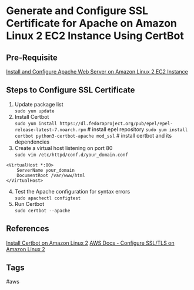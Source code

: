 # Generate and Configure SSL Certificate for Apache on Amazon Linux 2 EC2 Instance Using CertBot

## Pre-Requisite
[Install and Configure Apache Web Server on Amazon Linux 2 EC2 Instance](../202307020136/README.md)

## Steps to Configure SSL Certificate
1. Update package list  
`sudo yum update`  
2. Install Certbot  
`sudo yum install https://dl.fedoraproject.org/pub/epel/epel-release-latest-7.noarch.rpm` # install epel repository
`sudo yum install certbot python3-certbot-apache mod_ssl` # install certbot and its dependencies
3. Create a virtual host listening on port 80  
`sudo vim /etc/httpd/conf.d/your_domain.conf`  
```
<VirtualHost *:80>
    ServerName your_domain 
    DocumentRoot /var/www/html
</VirtualHost>
```
4. Test the Apache configuration for syntax errors  
`sudo apachectl configtest`  
5. Run Certbot  
`sudo certbot --apache`  

## References
[Install Certbot on Amazon Linux 2](https://devcoops.com/install-certbot-on-amazon-linux-2/)
[AWS Docs - Configure SSL/TLS on Amazon Linux 2](https://docs.aws.amazon.com/AWSEC2/latest/UserGuide/SSL-on-amazon-linux-2.html)

## Tags
#aws
